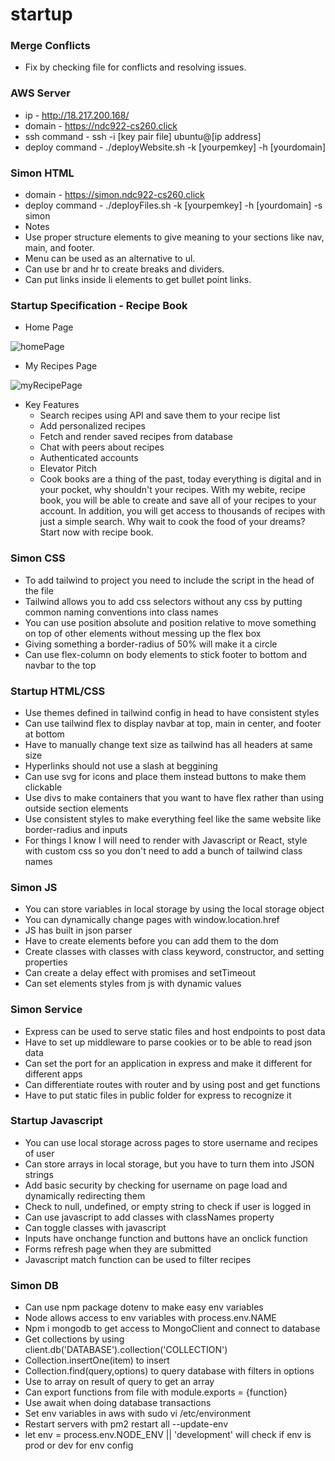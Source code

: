 # startup

### Merge Conflicts

- Fix by checking file for conflicts and resolving issues.

### AWS Server

- ip - http://18.217.200.168/
- domain - https://ndc922-cs260.click
- ssh command - ssh -i [key pair file] ubuntu@[ip address]
- deploy command - ./deployWebsite.sh -k [yourpemkey] -h [yourdomain]

### Simon HTML

- domain - https://simon.ndc922-cs260.click
- deploy command - ./deployFiles.sh -k [yourpemkey] -h [yourdomain] -s simon
- Notes
- Use proper structure elements to give meaning to your sections like nav, main, and footer.
- Menu can be used as an alternative to ul.
- Can use br and hr to create breaks and dividers.
- Can put links inside li elements to get bullet point links.

### Startup Specification - Recipe Book

- Home Page

![homePage](https://user-images.githubusercontent.com/97918203/214979549-7e3a241c-2f34-4d6b-b5df-a64ac2213ccf.png)

- My Recipes Page

![myRecipePage](https://user-images.githubusercontent.com/97918203/214979629-566b08a2-1783-427e-be1c-690ff5ed4685.png)

- Key Features
  - Search recipes using API and save them to your recipe list
  - Add personalized recipes
  - Fetch and render saved recipes from database
  - Chat with peers about recipes
  - Authenticated accounts
  - Elevator Pitch
  - Cook books are a thing of the past, today everything is digital and in your pocket, why shouldn't your recipes. With my webite, recipe book, you will be able to create and save all of your recipes to your account. In addition, you will get access to thousands of recipes with just a simple search. Why wait to cook the food of your dreams? Start now with recipe book.

### Simon CSS

- To add tailwind to project you need to include the script in the head of the file
- Tailwind allows you to add css selectors without any css by putting common naming conventions into class names
- You can use position absolute and position relative to move something on top of other elements without messing up the flex box
- Giving something a border-radius of 50% will make it a circle
- Can use flex-column on body elements to stick footer to bottom and navbar to the top

### Startup HTML/CSS

- Use themes defined in tailwind config in head to have consistent styles
- Can use tailwind flex to display navbar at top, main in center, and footer at bottom
- Have to manually change text size as tailwind has all headers at same size
- Hyperlinks should not use a slash at beggining
- Can use svg for icons and place them instead buttons to make them clickable
- Use divs to make containers that you want to have flex rather than using outside section elements
- Use consistent styles to make everything feel like the same website like border-radius and inputs
- For things I know I will need to render with Javascript or React, style with custom css so you don't need to add a bunch of tailwind class names

### Simon JS

- You can store variables in local storage by using the local storage object
- You can dynamically change pages with window.location.href
- JS has built in json parser
- Have to create elements before you can add them to the dom
- Create classes with classes with class keyword, constructor, and setting properties
- Can create a delay effect with promises and setTimeout
- Can set elements styles from js with dynamic values

### Simon Service

- Express can be used to serve static files and host endpoints to post data
- Have to set up middleware to parse cookies or to be able to read json data
- Can set the port for an application in express and make it different for different apps
- Can differentiate routes with router and by using post and get functions
- Have to put static files in public folder for express to recognize it

### Startup Javascript

- You can use local storage across pages to store username and recipes of user
- Can store arrays in local storage, but you have to turn them into JSON strings
- Add basic security by checking for username on page load and dynamically redirecting them
- Check to null, undefined, or empty string to check if user is logged in
- Can use javascript to add classes with classNames property
- Can toggle classes with javascript
- Inputs have onchange function and buttons have an onclick function
- Forms refresh page when they are submitted
- Javascript match function can be used to filter recipes

### Simon DB

- Can use npm package dotenv to make easy env variables
- Node allows access to env variables with process.env.NAME
- Npm i mongodb to get access to MongoClient and connect to database
- Get collections by using client.db('DATABASE').collection('COLLECTION')
- Collection.insertOne(item) to insert
- Collection.find(query,options) to query database with filters in options
- Use to array on result of query to get an array
- Can export functions from file with module.exports = {function}
- Use await when doing database transactions
- Set env variables in aws with sudo vi /etc/environment
- Restart servers with pm2 restart all --update-env
- let env = process.env.NODE_ENV || 'development' will check if env is prod or dev for env config
